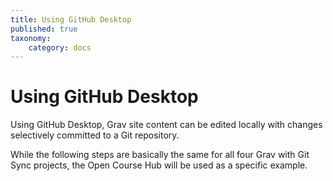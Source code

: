 ```yaml
---
title: Using GitHub Desktop
published: true
taxonomy:
    category: docs
---
```


# Using GitHub Desktop

Using GitHub Desktop, Grav site content can be edited locally with changes selectively committed to a Git repository.

While the following steps are basically the same for all four Grav with Git Sync projects, the Open Course Hub will be used as a specific example.
